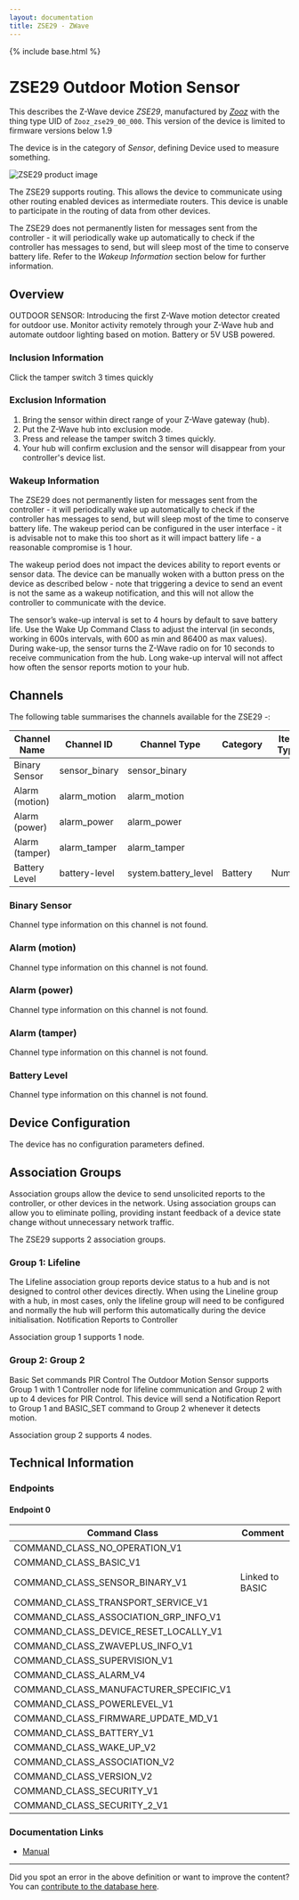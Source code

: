 ```yaml
---
layout: documentation
title: ZSE29 - ZWave
---
```


{% include base.html %}

# ZSE29 Outdoor Motion Sensor
This describes the Z-Wave device *ZSE29*, manufactured by *[Zooz](http://www.getzooz.com/)* with the thing type UID of ```Zooz_zse29_00_000```.
This version of the device is limited to firmware versions below 1.9

The device is in the category of *Sensor*, defining Device used to measure something.

![ZSE29 product image](https://opensmarthouse.org/assets/zwave/attachments/970/zooz-z-wave-plus-outdoor-motion-sensor-zse29-thumb-1024x1024.jpg)


The ZSE29 supports routing. This allows the device to communicate using other routing enabled devices as intermediate routers.  This device is unable to participate in the routing of data from other devices.

The ZSE29 does not permanently listen for messages sent from the controller - it will periodically wake up automatically to check if the controller has messages to send, but will sleep most of the time to conserve battery life. Refer to the *Wakeup Information* section below for further information.

## Overview

OUTDOOR SENSOR: Introducing the first Z-Wave motion detector created for outdoor use. Monitor activity remotely through your Z-Wave hub and automate outdoor lighting based on motion. Battery or 5V USB powered.

### Inclusion Information

Click the tamper switch 3 times quickly

### Exclusion Information

  1. Bring the sensor within direct range of your Z-Wave gateway (hub).
  2. Put the Z-Wave hub into exclusion mode.
  3. Press and release the tamper switch 3 times quickly.
  4. Your hub will confirm exclusion and the sensor will disappear from your controller's device list.

### Wakeup Information

The ZSE29 does not permanently listen for messages sent from the controller - it will periodically wake up automatically to check if the controller has messages to send, but will sleep most of the time to conserve battery life. The wakeup period can be configured in the user interface - it is advisable not to make this too short as it will impact battery life - a reasonable compromise is 1 hour.

The wakeup period does not impact the devices ability to report events or sensor data. The device can be manually woken with a button press on the device as described below - note that triggering a device to send an event is not the same as a wakeup notification, and this will not allow the controller to communicate with the device.


The sensor’s wake-up interval is set to 4 hours by default to save battery life. Use the Wake Up Command Class to adjust the interval (in seconds, working in 600s intervals, with 600 as min and 86400 as max values). During wake-up, the sensor turns the Z-Wave radio on for 10 seconds to receive communication from the hub. Long wake-up interval will not affect how often the sensor reports motion to your hub.

## Channels

The following table summarises the channels available for the ZSE29 -:

| Channel Name | Channel ID | Channel Type | Category | Item Type |
|--------------|------------|--------------|----------|-----------|
| Binary Sensor | sensor_binary | sensor_binary |  |  | 
| Alarm (motion) | alarm_motion | alarm_motion |  |  | 
| Alarm (power) | alarm_power | alarm_power |  |  | 
| Alarm (tamper) | alarm_tamper | alarm_tamper |  |  | 
| Battery Level | battery-level | system.battery_level | Battery | Number |

### Binary Sensor
Channel type information on this channel is not found.

### Alarm (motion)
Channel type information on this channel is not found.

### Alarm (power)
Channel type information on this channel is not found.

### Alarm (tamper)
Channel type information on this channel is not found.

### Battery Level
Channel type information on this channel is not found.



## Device Configuration

The device has no configuration parameters defined.

## Association Groups

Association groups allow the device to send unsolicited reports to the controller, or other devices in the network. Using association groups can allow you to eliminate polling, providing instant feedback of a device state change without unnecessary network traffic.

The ZSE29 supports 2 association groups.

### Group 1: Lifeline

The Lifeline association group reports device status to a hub and is not designed to control other devices directly. When using the Lineline group with a hub, in most cases, only the lifeline group will need to be configured and normally the hub will perform this automatically during the device initialisation.
Notification Reports to Controller

Association group 1 supports 1 node.

### Group 2: Group 2

Basic Set commands PIR Control
The Outdoor Motion Sensor supports Group 1 with 1 Controller node for lifeline communication and Group 2 with up to 4 devices for PIR Control. This device will send a Notification Report to Group 1 and BASIC_SET command to Group 2 whenever it detects motion.

Association group 2 supports 4 nodes.

## Technical Information

### Endpoints

#### Endpoint 0

| Command Class | Comment |
|---------------|---------|
| COMMAND_CLASS_NO_OPERATION_V1| |
| COMMAND_CLASS_BASIC_V1| |
| COMMAND_CLASS_SENSOR_BINARY_V1| Linked to BASIC|
| COMMAND_CLASS_TRANSPORT_SERVICE_V1| |
| COMMAND_CLASS_ASSOCIATION_GRP_INFO_V1| |
| COMMAND_CLASS_DEVICE_RESET_LOCALLY_V1| |
| COMMAND_CLASS_ZWAVEPLUS_INFO_V1| |
| COMMAND_CLASS_SUPERVISION_V1| |
| COMMAND_CLASS_ALARM_V4| |
| COMMAND_CLASS_MANUFACTURER_SPECIFIC_V1| |
| COMMAND_CLASS_POWERLEVEL_V1| |
| COMMAND_CLASS_FIRMWARE_UPDATE_MD_V1| |
| COMMAND_CLASS_BATTERY_V1| |
| COMMAND_CLASS_WAKE_UP_V2| |
| COMMAND_CLASS_ASSOCIATION_V2| |
| COMMAND_CLASS_VERSION_V2| |
| COMMAND_CLASS_SECURITY_V1| |
| COMMAND_CLASS_SECURITY_2_V1| |

### Documentation Links

* [Manual](https://www.opensmarthouse.org/zwavedatabase/970/zooz-z-wave-plus-s2-outdoor-motion-sensor-zse29-manual.pdf)

---

Did you spot an error in the above definition or want to improve the content?
You can [contribute to the database here](https://www.opensmarthouse.org/zwavedatabase/970).
